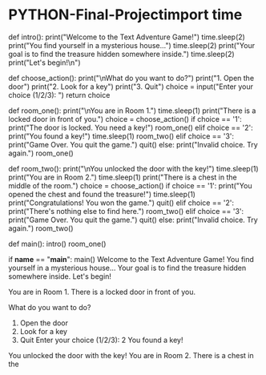 # PYTHON-Final-Projectimport time

def intro():
    print("Welcome to the Text Adventure Game!")
    time.sleep(2)
    print("You find yourself in a mysterious house...")
    time.sleep(2)
    print("Your goal is to find the treasure hidden somewhere inside.")
    time.sleep(2)
    print("Let's begin!\n")

def choose_action():
    print("\nWhat do you want to do?")
    print("1. Open the door")
    print("2. Look for a key")
    print("3. Quit")
    choice = input("Enter your choice (1/2/3): ")
    return choice

def room_one():
    print("\nYou are in Room 1.")
    time.sleep(1)
    print("There is a locked door in front of you.")
    choice = choose_action()
    if choice == '1':
        print("The door is locked. You need a key!")
        room_one()
    elif choice == '2':
        print("You found a key!")
        time.sleep(1)
        room_two()
    elif choice == '3':
        print("Game Over. You quit the game.")
        quit()
    else:
        print("Invalid choice. Try again.")
        room_one()

def room_two():
    print("\nYou unlocked the door with the key!")
    time.sleep(1)
    print("You are in Room 2.")
    time.sleep(1)
    print("There is a chest in the middle of the room.")
    choice = choose_action()
    if choice == '1':
        print("You opened the chest and found the treasure!")
        time.sleep(1)
        print("Congratulations! You won the game.")
        quit()
    elif choice == '2':
        print("There's nothing else to find here.")
        room_two()
    elif choice == '3':
        print("Game Over. You quit the game.")
        quit()
    else:
        print("Invalid choice. Try again.")
        room_two()

def main():
    intro()
    room_one()

if __name__ == "__main__":
    main()
Welcome to the Text Adventure Game!
You find yourself in a mysterious house...
Your goal is to find the treasure hidden somewhere inside.
Let's begin!

You are in Room 1.
There is a locked door in front of you.

What do you want to do?
1. Open the door
2. Look for a key
3. Quit
Enter your choice (1/2/3): 2
You found a key!

You unlocked the door with the key!
You are in Room 2.
There is a chest in the

